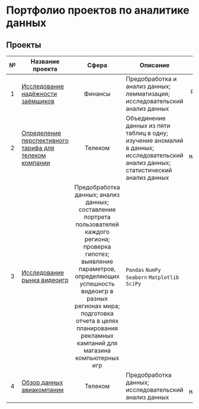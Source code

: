 #  Портфолио проектов по аналитике данных 

## Проекты

|№|Название проекта|Сфера|Описание|Стек|
|:-----:|-----|:-----:|-----|:-----:|
|1|[Исследование надёжности заёмщиков](https://github.com/AntonDovgan/Data-analysis/tree/main/Borrower_Reliability_Research)|Финансы|Предобработка и анализ данных; лемматизация; исследовательский анализ данных| `Python` `pymystem3` `Pandas` `NumPy` |
|2|[Определение перспективного тарифа для телеком компании](https://github.com/AntonDovgan/Data-analysis/tree/main/Determination_of_Perspective_Tariff)|Телеком|Объединение данных из пяти таблиц в одну; изучение аномалий в данных; исследовательский анализ данных; статистический анализ данных | `Pandas` `NumPy` `Seaborn` `Math` `Matplotlib` `SciPy`|
|3|[Исследование рынка видеоигр](https://github.com/AntonDovgan/Data-analysis/tree/main/Videogames_Market_Research)|Предобработка данных; анализ данных; составление портрета пользователей каждого региона; проверка гипотез; выявление параметров, определяющих успешность видеоигр в разных регионах мира; подготовка отчета в целях планирования рекламных кампаний для магазина компьютерных игр| `Pandas` `NumPy` `Seaborn` `Matplotlib` `SciPy`|
|4|[Обзор данных авиакомпании](https://github.com/AntonDovgan/Data-analysis/blob/main/Analytics_in_airlines/Analytics%20in%20the%20Airline.ipynb)|Телеком|Предобработка данных; исследовательский анализ данных| `Pandas` `Seaborn`  `Matplotlib`|